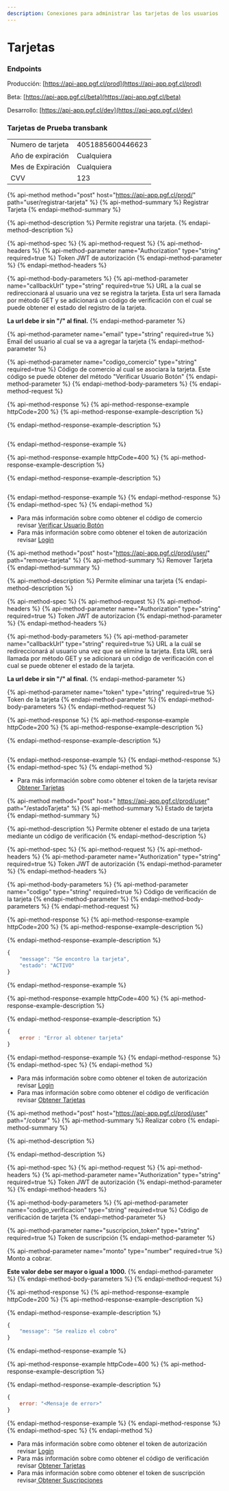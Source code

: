 ```yaml
---
description: Conexiones para administrar las tarjetas de los usuarios
---
```


# Tarjetas

### Endpoints

Producción: [https://api-app.pgf.cl/prod](https://api-app.pgf.cl/prod)

Beta: [https://api-app.pgf.cl/beta](https://api-app.pgf.cl/beta)

Desarrollo: [https://api-app.pgf.cl/dev](https://api-app.pgf.cl/dev)

### Tarjetas de Prueba transbank

|  |  |
| :--- | :--- |
| Numero de tarjeta | 4051885600446623 |
| Año de expiración | Cualquiera |
| Mes de Expiración | Cualquiera |
| CVV | 123 |

{% api-method method="post" host="https://api-app.pgf.cl/prod​/" path="user/registrar-tarjeta" %}
{% api-method-summary %}
Registrar Tarjeta
{% endapi-method-summary %}

{% api-method-description %}
Permite registrar una tarjeta. 
{% endapi-method-description %}

{% api-method-spec %}
{% api-method-request %}
{% api-method-headers %}
{% api-method-parameter name="Authorization" type="string" required=true %}
Token JWT de autorización
{% endapi-method-parameter %}
{% endapi-method-headers %}

{% api-method-body-parameters %}
{% api-method-parameter name="callbackUrl" type="string" required=true %}
URL a la cual se redireccionará al usuario una vez se registra la tarjeta. Esta url sera llamada por método GET y se adicionará un código de verificación con el cual se puede obtener el estado del registro de la tarjeta.   
  
**La url debe ir sin "/" al final.**
{% endapi-method-parameter %}

{% api-method-parameter name="email" type="string" required=true %}
Email del usuario al cual se va a agregar la tarjeta
{% endapi-method-parameter %}

{% api-method-parameter name="codigo\_comercio" type="string" required=true %}
Código de comercio al cual se asociara la tarjeta. Este código se puede obtener del método "Verificar Usuario Botón"
{% endapi-method-parameter %}
{% endapi-method-body-parameters %}
{% endapi-method-request %}

{% api-method-response %}
{% api-method-response-example httpCode=200 %}
{% api-method-response-example-description %}

{% endapi-method-response-example-description %}

```

```
{% endapi-method-response-example %}

{% api-method-response-example httpCode=400 %}
{% api-method-response-example-description %}

{% endapi-method-response-example-description %}

```

```
{% endapi-method-response-example %}
{% endapi-method-response %}
{% endapi-method-spec %}
{% endapi-method %}

* Para más información sobre como obtener el código de comercio revisar [Verificar Usuario Botón](../suscripciones/#verificar-usuario-y-boton)
* Para más información sobre como obtener el token de autorización revisar [Login](../suscripciones/#login)

{% api-method method="post" host="https://api-app.pgf.cl/prod​/user/" path="remove-tarjeta" %}
{% api-method-summary %}
Remover Tarjeta  
{% endapi-method-summary %}

{% api-method-description %}
Permite eliminar una tarjeta
{% endapi-method-description %}

{% api-method-spec %}
{% api-method-request %}
{% api-method-headers %}
{% api-method-parameter name="Authorization" type="string" required=true %}
Token JWT de autorizacion
{% endapi-method-parameter %}
{% endapi-method-headers %}

{% api-method-body-parameters %}
{% api-method-parameter name="callbackUrl" type="string" required=true %}
URL a la cuál se redireccionará al usuario una vez que se elimine la tarjeta.  Esta URL será llamada por método GET y se adicionará un código de verificación con el cual se puede obtener el estado de la tarjeta.  
  
**La url debe ir sin "/" al final.**
{% endapi-method-parameter %}

{% api-method-parameter name="token" type="string" required=true %}
Token de la tarjeta
{% endapi-method-parameter %}
{% endapi-method-body-parameters %}
{% endapi-method-request %}

{% api-method-response %}
{% api-method-response-example httpCode=200 %}
{% api-method-response-example-description %}

{% endapi-method-response-example-description %}

```

```
{% endapi-method-response-example %}
{% endapi-method-response %}
{% endapi-method-spec %}
{% endapi-method %}

* Para más información sobre como obtener el token de la tarjeta revisar [Obtener Tarjetas](./#obtener-tarjetas)

{% api-method method="post" host=" https://api-app.pgf.cl/prod​/user" path="/estadoTarjeta" %}
{% api-method-summary %}
Estado de tarjeta
{% endapi-method-summary %}

{% api-method-description %}
Permite obtener el estado de una tarjeta mediante un código de verificación
{% endapi-method-description %}

{% api-method-spec %}
{% api-method-request %}
{% api-method-headers %}
{% api-method-parameter name="Authorization" type="string" required=true %}
Token JWT de autorización
{% endapi-method-parameter %}
{% endapi-method-headers %}

{% api-method-body-parameters %}
{% api-method-parameter name="codigo" type="string" required=true %}
Código de verificación de la tarjeta
{% endapi-method-parameter %}
{% endapi-method-body-parameters %}
{% endapi-method-request %}

{% api-method-response %}
{% api-method-response-example httpCode=200 %}
{% api-method-response-example-description %}

{% endapi-method-response-example-description %}

```javascript
{
    "message": "Se encontro la tarjeta",
    "estado": "ACTIVO"
}
```
{% endapi-method-response-example %}

{% api-method-response-example httpCode=400 %}
{% api-method-response-example-description %}

{% endapi-method-response-example-description %}

```javascript
{
    error : "Error al obtener tarjeta"
}
```
{% endapi-method-response-example %}
{% endapi-method-response %}
{% endapi-method-spec %}
{% endapi-method %}

* Para más información sobre como obtener el token de autorización revisar [Login](../suscripciones/#login)
* Para mas información sobre como obtener el código de verificación revisar [Obtener Tarjetas](./#obtener-tarjetas)

{% api-method method="post" host="https://api-app.pgf.cl/prod​/user" path="/cobrar" %}
{% api-method-summary %}
Realizar cobro
{% endapi-method-summary %}

{% api-method-description %}

{% endapi-method-description %}

{% api-method-spec %}
{% api-method-request %}
{% api-method-headers %}
{% api-method-parameter name="Authorization" type="string" required=true %}
Token JWT de autorización
{% endapi-method-parameter %}
{% endapi-method-headers %}

{% api-method-body-parameters %}
{% api-method-parameter name="codigo\_verificacion" type="string" required=true %}
Código de verificación de tarjeta
{% endapi-method-parameter %}

{% api-method-parameter name="suscripcion\_token" type="string" required=true %}
Token de suscripción
{% endapi-method-parameter %}

{% api-method-parameter name="monto" type="number" required=true %}
Monto a cobrar.   
  
**Este valor debe ser mayor o igual a 1000.**
{% endapi-method-parameter %}
{% endapi-method-body-parameters %}
{% endapi-method-request %}

{% api-method-response %}
{% api-method-response-example httpCode=200 %}
{% api-method-response-example-description %}

{% endapi-method-response-example-description %}

```javascript
{
    "message": "Se realizo el cobro"
}
```
{% endapi-method-response-example %}

{% api-method-response-example httpCode=400 %}
{% api-method-response-example-description %}

{% endapi-method-response-example-description %}

```javascript
{
    error: "<Mensaje de error>"
}
```
{% endapi-method-response-example %}
{% endapi-method-response %}
{% endapi-method-spec %}
{% endapi-method %}

* Para más información sobre como obtener el token de autorización revisar [Login](../suscripciones/#login)
* Para más información sobre como obtener el código de verificación revisar [Obtener Tarjetas](./#obtener-tarjetas)
* Para más información sobre como obtener el token de suscripción revisar[ Obtener Suscripciones](../suscripciones/#obtener-suscripciones)

